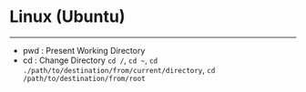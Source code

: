 # Linux (Ubuntu)
---

* pwd : Present Working Directory 
* cd : Change Directory
  `cd /`, `cd ~`, `cd ./path/to/destination/from/current/directory`, `cd /path/to/destination/from/root`

